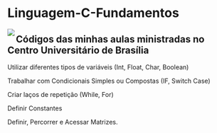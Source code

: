 # Linguagem-C-Fundamentos
<img align="left" src="https://institucional.uniceub.br/hubfs/BrandCenter/img/logo-ceub-mono-chapada.png">


<h2>Códigos das minhas aulas ministradas <b>no Centro Universitário de Brasília</b>  </h2>







Utilizar diferentes tipos de variáveis (Int, Float, Char, Boolean)
    

Trabalhar com Condicionais Simples ou Compostas (IF, Switch Case)


Criar laços de repetição (While, For)
    

Definir Constantes


Definir, Percorrer e Acessar Matrizes. 

